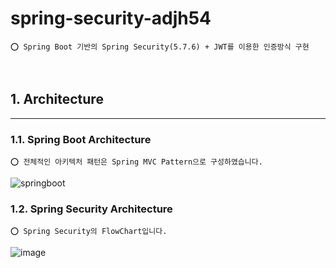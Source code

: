 # spring-security-adjh54

    ⭕️ Spring Boot 기반의 Spring Security(5.7.6) + JWT를 이용한 인증방식 구현

<br/>

## 1. Architecture

----

### 1.1. Spring Boot Architecture 

    ⭕️ 전체적인 아키텍처 패턴은 Spring MVC Pattern으로 구성하였습니다.

![springboot](https://user-images.githubusercontent.com/36141397/193234055-b13617ee-3e83-4298-bd17-6215f2a2cfe3.png)

### 1.2. Spring Security Architecture

    ⭕️ Spring Security의 FlowChart입니다.

![image](https://user-images.githubusercontent.com/70501374/210165654-53655b48-e979-4d55-999b-aec199591eb3.png)
